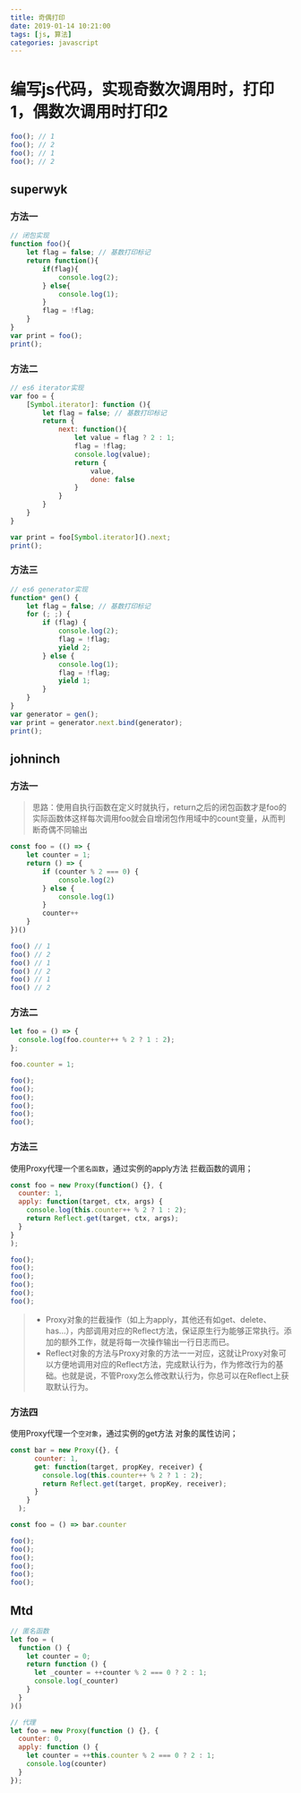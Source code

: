 ```yaml
---
title: 奇偶打印
date: 2019-01-14 10:21:00
tags: [js, 算法]
categories: javascript
---
```


# 编写js代码，实现奇数次调用时，打印1，偶数次调用时打印2
```js
foo(); // 1
foo(); // 2
foo(); // 1
foo(); // 2
```

## superwyk
### 方法一
```js
// 闭包实现
function foo(){
    let flag = false; // 基数打印标记
    return function(){
        if(flag){
            console.log(2);
        } else{
            console.log(1);
        }
        flag = !flag;
    }
}
var print = foo();
print();
```

### 方法二
```js
// es6 iterator实现
var foo = {
    [Symbol.iterator]: function (){
        let flag = false; // 基数打印标记
        return {
            next: function(){
                let value = flag ? 2 : 1;
                flag = !flag;
                console.log(value);
                return {
                    value,
                    done: false
                }
            }
        }
    }
}

var print = foo[Symbol.iterator]().next;
print();
```

### 方法三
```js
// es6 generator实现
function* gen() {
    let flag = false; // 基数打印标记
    for (; ;) {
        if (flag) {
            console.log(2);
            flag = !flag;
            yield 2;
        } else {
            console.log(1);
            flag = !flag;
            yield 1;
        }
    }
}
var generator = gen();
var print = generator.next.bind(generator);
print();
```

## johninch

### 方法一
> 思路：使用自执行函数在定义时就执行，return之后的闭包函数才是foo的实际函数体这样每次调用foo就会自增闭包作用域中的count变量，从而判断奇偶不同输出
```js
const foo = (() => {
    let counter = 1;
    return () => {
        if (counter % 2 === 0) {
            console.log(2)
        } else {
            console.log(1)
        }
        counter++
    }
})()

foo() // 1
foo() // 2
foo() // 1
foo() // 2
foo() // 1
foo() // 2
```
### 方法二
```js
let foo = () => {
  console.log(foo.counter++ % 2 ? 1 : 2);
};

foo.counter = 1;

foo();
foo();
foo();
foo();
foo();
foo();
```

### 方法三
使用Proxy代理一个`匿名函数`，通过实例的apply方法 拦截函数的调用；
```js
const foo = new Proxy(function() {}, {
  counter: 1,
  apply: function(target, ctx, args) {
    console.log(this.counter++ % 2 ? 1 : 2);
    return Reflect.get(target, ctx, args);
  }
}
);

foo();
foo();
foo();
foo();
foo();
foo();
```

> - Proxy对象的拦截操作（如上为apply，其他还有如get、delete、has...），内部调用对应的Reflect方法，保证原生行为能够正常执行。添加的额外工作，就是将每一次操作输出一行日志而已。
> - Reflect对象的方法与Proxy对象的方法一一对应，这就让Proxy对象可以方便地调用对应的Reflect方法，完成默认行为，作为修改行为的基础。也就是说，不管Proxy怎么修改默认行为，你总可以在Reflect上获取默认行为。

### 方法四
使用Proxy代理一个`空对象`，通过实例的get方法 对象的属性访问；
```js
const bar = new Proxy({}, {
      counter: 1,
      get: function(target, propKey, receiver) {
        console.log(this.counter++ % 2 ? 1 : 2);
        return Reflect.get(target, propKey, receiver);
      }
    }
  );

const foo = () => bar.counter

foo();
foo();
foo();
foo();
foo();
foo();
```

## Mtd

```js
// 匿名函数
let foo = (
  function () {
    let counter = 0;
    return function () {
      let _counter = ++counter % 2 === 0 ? 2 : 1;
      console.log(_counter)
    }
  }
)()

// 代理
let foo = new Proxy(function () {}, {
  counter: 0,
  apply: function () {
    let counter = ++this.counter % 2 === 0 ? 2 : 1;
    console.log(counter)
  }
});


```



